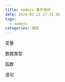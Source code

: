 ```yaml
---
title: nodejs 事件循环
date: 2024-02-22 17:31:01
tags: 
  - nodejs
categories: 编程
---
```


变量

数据类型

函数

语句